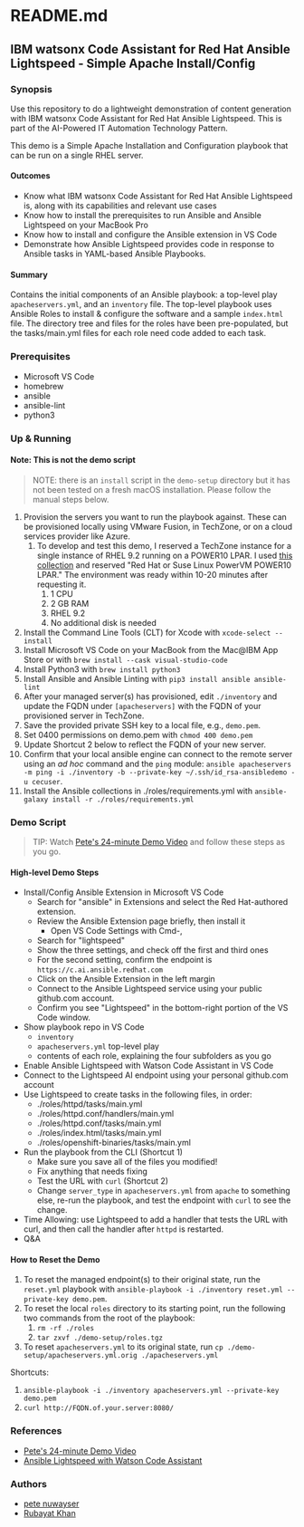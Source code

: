 # README.md

## IBM watsonx Code Assistant for Red Hat Ansible Lightspeed - Simple Apache Install/Config

### Synopsis

Use this repository to do a lightweight demonstration of content generation with IBM watsonx Code Assistant for Red Hat Ansible Lightspeed. This is part of the AI-Powered IT Automation Technology Pattern.

This demo is a Simple Apache Installation and Configuration playbook that can be run on a single RHEL server.

#### Outcomes

- Know what IBM watsonx Code Assistant for Red Hat Ansible Lightspeed is, along with its capabilities and relevant use cases
- Know how to install the prerequisites to run Ansible and Ansible Lightspeed on your MacBook Pro
- Know how to install and configure the Ansible extension in VS Code
- Demonstrate how Ansible Lightspeed provides code in response to Ansible tasks in YAML-based Ansible Playbooks.

#### Summary

Contains the initial components of an Ansible playbook: a top-level play `apacheservers.yml`, and an `inventory` file. The top-level playbook uses Ansible Roles to install & configure the software and a sample `index.html` file. The directory tree and files for the roles have been pre-populated, but the tasks/main.yml files for each role need code added to each task.

### Prerequisites

- Microsoft VS Code
- homebrew
- ansible
- ansible-lint
- python3
  
### Up & Running

#### Note: This is not the demo script

> NOTE: there is an `install` script in the `demo-setup` directory but it has not been tested on a fresh macOS installation. Please follow the manual steps below.

1. Provision the servers you want to run the playbook against. These can be provisioned locally using VMware Fusion, in TechZone, or on a cloud services provider like Azure.
    1. To develop and test this demo, I reserved a TechZone instance for a single instance of RHEL 9.2 running on a POWER10 LPAR. I used [this collection][Red_Hat_or_Suse_Linux_PowerVM_POWER10_LPAR] and reserved "Red Hat or Suse Linux PowerVM POWER10 LPAR." The environment was ready within 10-20 minutes after requesting it.
        1. 1 CPU
        1. 2 GB RAM
        1. RHEL 9.2
        1. No additional disk is needed
1. Install the Command Line Tools (CLT) for Xcode with `xcode-select --install`
1. Install Microsoft VS Code on your MacBook from the Mac@IBM App Store or with `brew install --cask visual-studio-code`
1. Install Python3 with `brew install python3`
1. Install Ansible and Ansible Linting with `pip3 install ansible ansible-lint`
1. After your managed server(s) has provisioned, edit `./inventory` and update the FQDN under `[apacheservers]` with the FQDN of your provisioned server in TechZone.
1. Save the provided private SSH key to a local file, e.g., `demo.pem`.
1. Set 0400 permissions on demo.pem with `chmod 400 demo.pem`
1. Update Shortcut 2 below to reflect the FQDN of your new server.
1. Confirm that your local ansible engine can connect to the remote server using an _ad hoc_ command and the `ping` module: `ansible apacheservers -m ping -i ./inventory -b --private-key ~/.ssh/id_rsa-ansibledemo -u cecuser`.
1. Install the Ansible collections in ./roles/requirements.yml with `ansible-galaxy install -r ./roles/requirements.yml`

### Demo Script

> TIP: Watch [Pete's 24-minute Demo Video][pete_demo_video] and follow these steps as you go.

#### High-level Demo Steps

- Install/Config Ansible Extension in Microsoft VS Code
  - Search for "ansible" in Extensions and select the Red Hat-authored extension.
  - Review the Ansible Extension page briefly, then install it
    - Open VS Code Settings with Cmd-,
  - Search for "lightspeed"
  - Show the three settings, and check off the first and third ones
  - For the second setting, confirm the endpoint is `https://c.ai.ansible.redhat.com`
  - Click on the Ansible Extension in the left margin
  - Connect to the Ansible Lightspeed service using your public github.com account.
  - Confirm you see "Lightspeed" in the bottom-right portion of the VS Code window.
- Show playbook repo in VS Code
  - `inventory`
  - `apacheservers.yml` top-level play
  - contents of each role, explaining the four subfolders as you go
- Enable Ansible Lightspeed with Watson Code Assistant in VS Code
- Connect to the Lightspeed AI endpoint using your personal github.com account
- Use Lightspeed to create tasks in the following files, in order:
  - ./roles/httpd/tasks/main.yml
  - ./roles/httpd.conf/handlers/main.yml
  - ./roles/httpd.conf/tasks/main.yml
  - ./roles/index.html/tasks/main.yml
  - ./roles/openshift-binaries/tasks/main.yml
- Run the playbook from the CLI (Shortcut 1)
  - Make sure you save all of the files you modified!
  - Fix anything that needs fixing
  - Test the URL with `curl` (Shortcut 2)
  - Change `server_type` in `apacheservers.yml` from `apache` to something else, re-run the playbook, and test the endpoint with `curl` to see the change.
- Time Allowing: use Lightspeed to add a handler that tests the URL with curl, and then call the handler after `httpd` is restarted.
- Q&A

#### How to Reset the Demo

1. To reset the managed endpoint(s) to their original state, run the `reset.yml` playbook with `ansible-playbook -i ./inventory reset.yml --private-key demo.pem`.
1. To reset the local `roles` directory to its starting point, run the following two commands from the root of the playbook:
   1. `rm -rf ./roles`
   1. `tar zxvf ./demo-setup/roles.tgz`
1. To reset `apacheservers.yml` to its original state, run `cp ./demo-setup/apacheservers.yml.orig ./apacheservers.yml`

Shortcuts:

1. `ansible-playbook -i ./inventory apacheservers.yml --private-key demo.pem`
2. `curl http://FQDN.of.your.server:8080/`

### References

- [Pete's 24-minute Demo Video](https://ibm.box.com/s/a06e8ppy4wjmz8b5bmr0bd2ktgkcb4h4)
- [Ansible Lightspeed with Watson Code Assistant](https://docs.ai.ansible.redhat.com/)

### Authors

- [pete nuwayser](mailto:pnuw@ibm.com)
- [Rubayat Khan](mailto:rubayat.khan@ibm.com)

[Red_Hat_or_Suse_Linux_PowerVM_POWER10_LPAR]: https://techzone.ibm.com/collection/6261d3584670d7001e3d483a
[pete_demo_video]: https://ibm.box.com/s/a06e8ppy4wjmz8b5bmr0bd2ktgkcb4h
